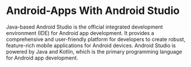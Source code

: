# Android-Apps With Android Studio

Java-based Android Studio is the official integrated development environment (IDE) for Android app development.
It provides a comprehensive and user-friendly platform for developers to create robust, feature-rich mobile applications for Android devices. 
Android Studio is powered by Java and Kotlin, which is the primary programming language for Android app development.
